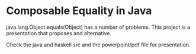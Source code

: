 Composable Equality in Java
===========================

java.lang.Object.equals(Object) has a number of problems. This project is a presentation that proposes and alternative.

Check the java and haskell src and the powerpoint/pdf file for presentation.

